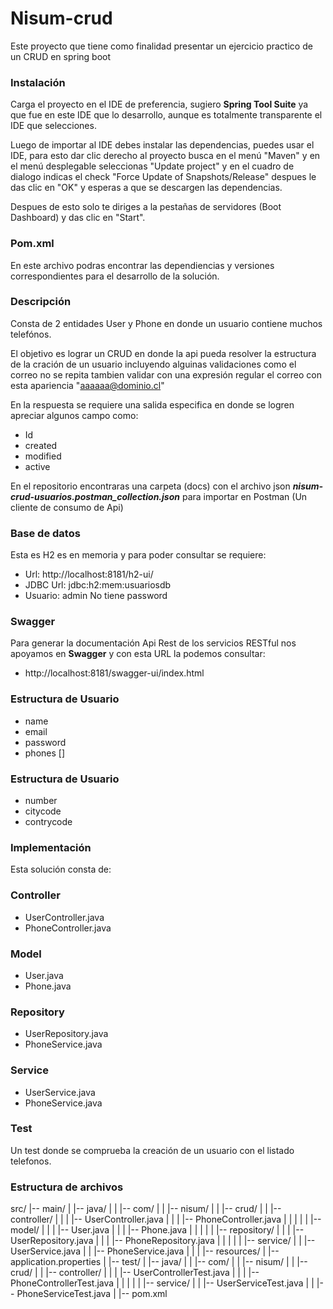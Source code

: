 # Nisum-crud
Este proyecto que tiene como finalidad presentar un ejercicio practico de un CRUD en spring boot

### Instalación
Carga el proyecto en el IDE de preferencia, sugiero **Spring Tool Suite** ya que fue en este IDE que lo desarrollo, aunque es totalmente transparente el IDE que selecciones.

Luego de importar al IDE debes instalar las dependencias, puedes usar el IDE, para esto dar clic derecho al proyecto busca en el menú "Maven" y en el menú desplegable seleccionas "Update project" y en el cuadro de dialogo indicas el check "Force Update of Snapshots/Release" despues le das clic en "OK" y esperas a que se descargen las dependencias.

Despues de esto solo te diriges a la pestañas de servidores (Boot Dashboard)  y das clic en "Start".

### Pom.xml
En este archivo podras encontrar las dependiencias y versiones correspondientes para el desarrollo de la solución.

### Descripción
Consta de 2 entidades User y Phone en donde un usuario contiene muchos telefónos.

El objetivo es lograr un CRUD en donde la api pueda resolver la estructura de la cración de un usuario incluyendo alguinas validaciones como el correo no se repita tambien validar con una expresión regular el correo con esta apariencia "aaaaaa@dominio.cl"

En la respuesta se requiere una salida especifica en donde se logren apreciar algunos campo como:

- Id
- created
- modified
- active

En el repositorio encontraras una carpeta (docs) con el archivo json ***nisum-crud-usuarios.postman_collection.json*** para importar en Postman (Un cliente de consumo de Api)

### Base de datos
Esta es H2 es en memoria y para poder consultar se requiere:

- Url: http://localhost:8181/h2-ui/
- JDBC Url: jdbc:h2:mem:usuariosdb
- Usuario: admin
No tiene password

### Swagger
Para generar la documentación Api Rest de los servicios RESTful nos apoyamos en **Swagger** y con esta URL la podemos consultar:

- http://localhost:8181/swagger-ui/index.html

### Estructura de Usuario
- name
- email
- password
- phones []

### Estructura de Usuario
- number
- citycode
- contrycode

### Implementación
Esta solución consta de:

### Controller
- UserController.java
- PhoneController.java

### Model
- User.java
- Phone.java

### Repository
- UserRepository.java
- PhoneService.java

### Service
- UserService.java
- PhoneService.java

### Test
Un test donde se comprueba la creación de un usuario con el listado telefonos.

  
### Estructura de archivos
src/
|-- main/
|   |-- java/
|   |   |-- com/
|   |       |-- nisum/
|   |           |-- crud/
|   |               |-- controller/
|   |               |   |-- UserController.java
|   |               |   |-- PhoneController.java
|   |               |
|   |               |-- model/
|   |               |   |-- User.java
|   |               |   |-- Phone.java
|   |               |
|   |               |-- repository/
|   |               |   |-- UserRepository.java
|   |               |   |-- PhoneRepository.java
|   |               |
|   |               |-- service/
|   |                   |-- UserService.java
|   |                   |-- PhoneService.java
|   |
|   |-- resources/
|       |-- application.properties
|
|-- test/
|   |-- java/
|   |   |-- com/
|   |       |-- nisum/
|   |           |-- crud/
|   |               |-- controller/
|   |               |   |-- UserControllerTest.java
|   |               |   |-- PhoneControllerTest.java
|   |               |
|   |               |-- service/
|   |                   |-- UserServiceTest.java
|   |                   |-- PhoneServiceTest.java
|
|-- pom.xml